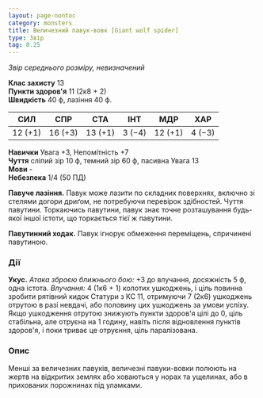 ```yaml
---
layout: page-nontoc
category: monsters
title: Величезний павук-вовк [Giant wolf spider]
type: Звір
tag: 0.25
---
```


_Звір середнього розміру, невизначений_

**Клас захисту** 13    
**Пункти здоров'я** 11 (2к8 + 2)    
**Швидкість** 40 ф, лазіння 40 ф.

| СИЛ     | СПР     | СТА     | ІНТ    | МДР     | ХАР    |
| ------- | ------- | ------- | ------ | ------- | ------ |
| 12 (+1) | 16 (+3) | 13 (+1) | 3 (−4) | 12 (+1) | 4 (−3) |

**Навички** Увага +3, Непомітність +7    
**Чуття** сліпий зір 10 ф, темний зір 60 ф, пасивна Увага 13    
**Мови** -    
**Небезпека** 1/4 (50 ПД)

**Павуче лазіння.** Павук може лазити по складних поверхнях, включно зі стелями догори дриґом, не потребуючи перевірок здібностей. Чуття павутини. Торкаючись павутини, павук знає точне розташування будь-якої іншої істоти, що торкається тієї ж павутини.    

**Павутинний ходак.** Павук ігнорує обмеження переміщень, спричинені павутиною.

### Дії
**Укус.** _Атака зброєю ближнього бою:_ +3 до влучання, досяжність 5 ф, одна істота. _Влучання:_ 4 (1к6 + 1) колотих ушкоджень, і ціль повинна зробити рятівний кидок Статури з КС 11, отримуючи 7 (2к6) ушкоджень отрутою в разі невдачі, або половину цих ушкоджень за умови успіху. Якщо ушкодження отрутою знижують пункти здоров'я цілі до 0, ціль стабільна, але отруєна на 1 годину, навіть після відновлення пунктів здоров'я, і поки триває це отруєння, ціль паралізована.

### Опис
Менші за величезних павуків, величезні павуки-вовки полюють на жертв на відкритих землях або ховаються у норах та ущелинах, або в прихованих порожнинах під уламками. 
